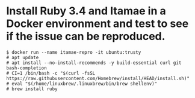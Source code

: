# Install Ruby 3.4 and Itamae in a Docker environment and test to see if the issue can be reproduced.

```console
$ docker run --name itamae-repro -it ubuntu:trusty
# apt update
# apt install --no-install-recommends -y build-essential curl git bash-completion
# CI=1 /bin/bash -c "$(curl -fsSL https://raw.githubusercontent.com/Homebrew/install/HEAD/install.sh)"
# eval "$(/home/linuxbrew/.linuxbrew/bin/brew shellenv)"
# brew install ruby
```
